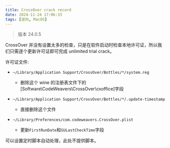 ```yaml
---
title: CrossOver crack record
date: 2024-11-24 17:06:33
tags: [逆向, MacOS]
---
```


> 版本 24.0.5

CrossOver 并没有设置太多的检查，只是在软件启动时检查本地许可证，所以我们只需逐个更新许可证即可完成 unlimited trial crack。

许可证文件:

- `~/Library/Application Support/CrossOver/Bottles/*/system.reg`

  - 删除这个 wine 的注册表文件下的[Software\\CodeWeavers\\CrossOver\\cxoffice]字段

- `~/Library/Application Support/CrossOver/Bottles/*/.update-timestamp`

  - 直接删除这个文件

- `~/Library/Preferences/com.codeweavers.CrossOver.plist`

  - 更新`FirstRunDate`和`SULastCheckTime`字段

可以设置定时脚本自动处理，此处不提供脚本。
